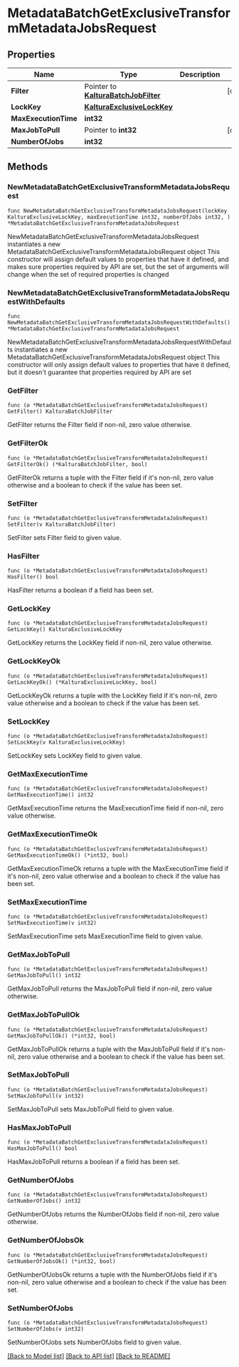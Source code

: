 # MetadataBatchGetExclusiveTransformMetadataJobsRequest

## Properties

Name | Type | Description | Notes
------------ | ------------- | ------------- | -------------
**Filter** | Pointer to [**KalturaBatchJobFilter**](KalturaBatchJobFilter.md) |  | [optional] 
**LockKey** | [**KalturaExclusiveLockKey**](KalturaExclusiveLockKey.md) |  | 
**MaxExecutionTime** | **int32** |  | 
**MaxJobToPull** | Pointer to **int32** |  | [optional] 
**NumberOfJobs** | **int32** |  | 

## Methods

### NewMetadataBatchGetExclusiveTransformMetadataJobsRequest

`func NewMetadataBatchGetExclusiveTransformMetadataJobsRequest(lockKey KalturaExclusiveLockKey, maxExecutionTime int32, numberOfJobs int32, ) *MetadataBatchGetExclusiveTransformMetadataJobsRequest`

NewMetadataBatchGetExclusiveTransformMetadataJobsRequest instantiates a new MetadataBatchGetExclusiveTransformMetadataJobsRequest object
This constructor will assign default values to properties that have it defined,
and makes sure properties required by API are set, but the set of arguments
will change when the set of required properties is changed

### NewMetadataBatchGetExclusiveTransformMetadataJobsRequestWithDefaults

`func NewMetadataBatchGetExclusiveTransformMetadataJobsRequestWithDefaults() *MetadataBatchGetExclusiveTransformMetadataJobsRequest`

NewMetadataBatchGetExclusiveTransformMetadataJobsRequestWithDefaults instantiates a new MetadataBatchGetExclusiveTransformMetadataJobsRequest object
This constructor will only assign default values to properties that have it defined,
but it doesn't guarantee that properties required by API are set

### GetFilter

`func (o *MetadataBatchGetExclusiveTransformMetadataJobsRequest) GetFilter() KalturaBatchJobFilter`

GetFilter returns the Filter field if non-nil, zero value otherwise.

### GetFilterOk

`func (o *MetadataBatchGetExclusiveTransformMetadataJobsRequest) GetFilterOk() (*KalturaBatchJobFilter, bool)`

GetFilterOk returns a tuple with the Filter field if it's non-nil, zero value otherwise
and a boolean to check if the value has been set.

### SetFilter

`func (o *MetadataBatchGetExclusiveTransformMetadataJobsRequest) SetFilter(v KalturaBatchJobFilter)`

SetFilter sets Filter field to given value.

### HasFilter

`func (o *MetadataBatchGetExclusiveTransformMetadataJobsRequest) HasFilter() bool`

HasFilter returns a boolean if a field has been set.

### GetLockKey

`func (o *MetadataBatchGetExclusiveTransformMetadataJobsRequest) GetLockKey() KalturaExclusiveLockKey`

GetLockKey returns the LockKey field if non-nil, zero value otherwise.

### GetLockKeyOk

`func (o *MetadataBatchGetExclusiveTransformMetadataJobsRequest) GetLockKeyOk() (*KalturaExclusiveLockKey, bool)`

GetLockKeyOk returns a tuple with the LockKey field if it's non-nil, zero value otherwise
and a boolean to check if the value has been set.

### SetLockKey

`func (o *MetadataBatchGetExclusiveTransformMetadataJobsRequest) SetLockKey(v KalturaExclusiveLockKey)`

SetLockKey sets LockKey field to given value.


### GetMaxExecutionTime

`func (o *MetadataBatchGetExclusiveTransformMetadataJobsRequest) GetMaxExecutionTime() int32`

GetMaxExecutionTime returns the MaxExecutionTime field if non-nil, zero value otherwise.

### GetMaxExecutionTimeOk

`func (o *MetadataBatchGetExclusiveTransformMetadataJobsRequest) GetMaxExecutionTimeOk() (*int32, bool)`

GetMaxExecutionTimeOk returns a tuple with the MaxExecutionTime field if it's non-nil, zero value otherwise
and a boolean to check if the value has been set.

### SetMaxExecutionTime

`func (o *MetadataBatchGetExclusiveTransformMetadataJobsRequest) SetMaxExecutionTime(v int32)`

SetMaxExecutionTime sets MaxExecutionTime field to given value.


### GetMaxJobToPull

`func (o *MetadataBatchGetExclusiveTransformMetadataJobsRequest) GetMaxJobToPull() int32`

GetMaxJobToPull returns the MaxJobToPull field if non-nil, zero value otherwise.

### GetMaxJobToPullOk

`func (o *MetadataBatchGetExclusiveTransformMetadataJobsRequest) GetMaxJobToPullOk() (*int32, bool)`

GetMaxJobToPullOk returns a tuple with the MaxJobToPull field if it's non-nil, zero value otherwise
and a boolean to check if the value has been set.

### SetMaxJobToPull

`func (o *MetadataBatchGetExclusiveTransformMetadataJobsRequest) SetMaxJobToPull(v int32)`

SetMaxJobToPull sets MaxJobToPull field to given value.

### HasMaxJobToPull

`func (o *MetadataBatchGetExclusiveTransformMetadataJobsRequest) HasMaxJobToPull() bool`

HasMaxJobToPull returns a boolean if a field has been set.

### GetNumberOfJobs

`func (o *MetadataBatchGetExclusiveTransformMetadataJobsRequest) GetNumberOfJobs() int32`

GetNumberOfJobs returns the NumberOfJobs field if non-nil, zero value otherwise.

### GetNumberOfJobsOk

`func (o *MetadataBatchGetExclusiveTransformMetadataJobsRequest) GetNumberOfJobsOk() (*int32, bool)`

GetNumberOfJobsOk returns a tuple with the NumberOfJobs field if it's non-nil, zero value otherwise
and a boolean to check if the value has been set.

### SetNumberOfJobs

`func (o *MetadataBatchGetExclusiveTransformMetadataJobsRequest) SetNumberOfJobs(v int32)`

SetNumberOfJobs sets NumberOfJobs field to given value.



[[Back to Model list]](../README.md#documentation-for-models) [[Back to API list]](../README.md#documentation-for-api-endpoints) [[Back to README]](../README.md)


